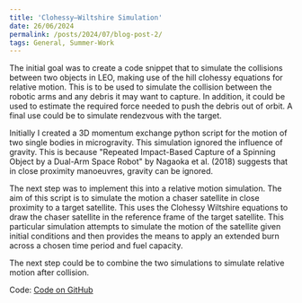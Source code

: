 ```yaml
---
title: 'Clohessy–Wiltshire Simulation'
date: 26/06/2024
permalink: /posts/2024/07/blog-post-2/
tags: General, Summer-Work
---
```


The initial goal was to create a code snippet that to simulate the collisions between two objects in LEO, making use of the hill clohessy equations for relative motion. This is to be used to simulate the collision between the robotic arms and any debris it may want to capture. In addition, it could be used to estimate the required force needed to push the debris out of orbit. A final use could be to simulate rendezvous with the target. 

Initially I created a 3D momentum exchange python script for the motion of two single bodies in microgravity. This simulation ignored the influence of gravity. This is because "Repeated Impact-Based Capture of a Spinning Object by a Dual-Arm Space Robot" by Nagaoka et al. (2018) suggests that in close proximity manoeuvres, gravity can be ignored.  

The next step was to implement this into a relative motion simulation. The aim of this script is to simulate the motion a chaser satellite in close proximity to a target satellite. This uses the Clohessy Wiltshire equations to draw the chaser satellite in the reference frame of the target satellite. This particular simulation attempts to simulate the motion of the satellite given initial conditions and then provides the means to apply an extended burn across a chosen time period and fuel capacity. 

The next step could be to combine the two simulations to simulate relative motion after collision. 

Code:
[Code on GitHub](https://github.com/Joosty/Debris-Mitigation-Summer/blob/110d05b89858ef48194743aecc541d1bdabceda6/Relative%20motion/Extended%20thrust.ipynb)
